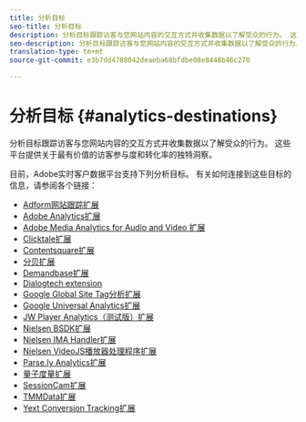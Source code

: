 ```yaml
---
title: 分析目标
seo-title: 分析目标
description: 分析目标跟踪访客与您网站内容的交互方式并收集数据以了解受众的行为。 这些平台提供关于最有价值的访客参与度和转化率的独特洞察。
seo-description: 分析目标跟踪访客与您网站内容的交互方式并收集数据以了解受众的行为。 这些平台提供关于最有价值的访客参与度和转化率的独特洞察。
translation-type: tm+mt
source-git-commit: e3b7dd4788042deaeba68bfdbe08e8448b46c270

---
```



# 分析目标 {#analytics-destinations}

分析目标跟踪访客与您网站内容的交互方式并收集数据以了解受众的行为。 这些平台提供关于最有价值的访客参与度和转化率的独特洞察。

目前，Adobe实时客户数据平台支持下列分析目标。 有关如何连接到这些目标的信息，请参阅各个链接：

* [Adform网站跟踪扩展](/help/rtcdp/destinations/adform-extension.md)
* [Adobe Analytics扩展](/help/rtcdp/destinations/adobe-analytics-extension.md)
* [Adobe Media Analytics for Audio and Video 扩展](/help/rtcdp/destinations/adobe-video-analytics-extension.md)
* [Clicktale扩展](/help/rtcdp/destinations/clicktale-extension.md)
* [Contentsquare扩展](/help/rtcdp/destinations/contentsquare-extension.md)
* [分贝扩展](/help/rtcdp/destinations/decibel-extension.md)
* [Demandbase扩展](/help/rtcdp/destinations/demandbase-extension.md)
* [Dialogtech extension](/help/rtcdp/destinations/dialogtech-extension.md)
* [Google Global Site Tag分析扩展](/help/rtcdp/destinations/gtag-analytics-extension.md)
* [Google Universal Analytics扩展](/help/rtcdp/destinations/google-universal-analytics-extension.md)
* [JW Player Analytics（测试版）扩展](/help/rtcdp/destinations/jw-player-analytics-extension.md)
* [Nielsen BSDK扩展](nielsen-bsdk-extension.md)
* [Nielsen IMA Handler扩展](nielsen-ima-extension.md)
* [Nielsen VideoJS播放器处理程序扩展](nielsen-videojs-extension.md)
* [Parse.ly Analytics扩展](parsely-extension.md)
* [量子度量扩展](quantum-metric-extension.md)
* [SessionCam扩展](sessioncam-extension.md)
* [TMMData扩展](tmmdata-extension.md)
* [Yext Conversion Tracking扩展](yext-extension.md)
